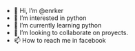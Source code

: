 - 👋 Hi, I’m @enrker
- 👀 I’m interested in python
- 🌱 I’m currently learning python
- 💞️ I’m looking to collaborate on proyects.
- 📫 How to reach me in facebook

<!---
enrker/enrker is a ✨ special ✨ repository because its `README.md` (this file) appears on your GitHub profile.
You can click the Preview link to take a look at your changes.
--->
